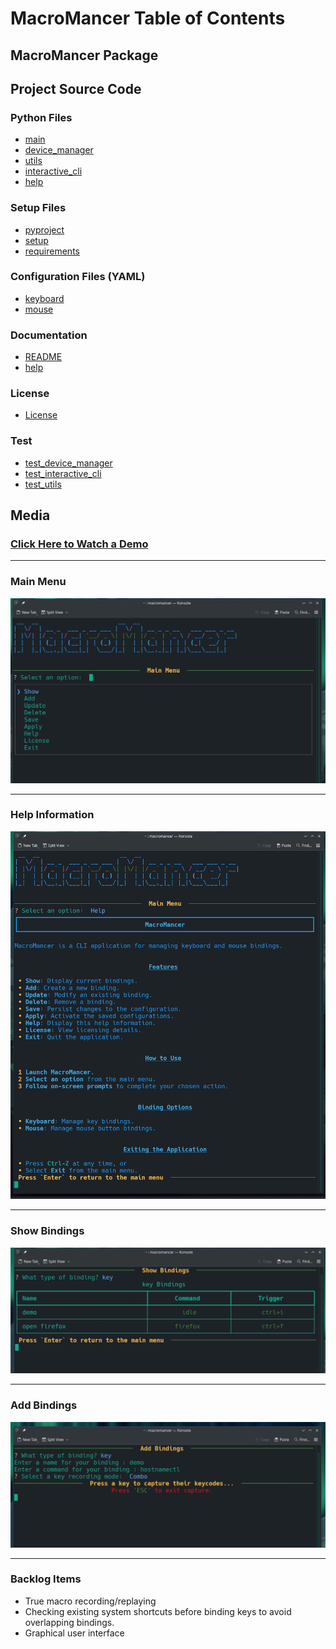 # MacroMancer Table of Contents

## MacroMancer Package

## Project Source Code

### Python Files

- [main](macromancer/main.py)
- [device_manager](macromancer/device_manager.py)
- [utils](macromancer/utils.py)
- [interactive_cli](macromancer/interactive_cli.py)
- [help](macromancer/help.py)

### Setup Files

- [pyproject](pyproject.toml)
- [setup](setup.py)
- [requirements](requirements.txt)

### Configuration Files (YAML)

- [keyboard](macromancer/config/keyboard.yaml)
- [mouse](macromancer/config/keyboard.yaml)

### Documentation

- [README](README.md)
- [help](macromancer/docs/help.md)

### License

- [License](LICENSE)

### Test

- [test_device_manager](tests/test_device_manager.py)
- [test_interactive_cli](test_interactive_cli.py)
- [test_utils](test_utils.py)

## Media

### [Click Here to Watch a Demo](assets/videos/recording_macromancer.mp4)

---

### Main Menu

![Main Menu](assets/images/main_menu.png)

---

### Help Information

![Help](assets/images/help.png)

---

### Show Bindings

![Show Bindings](assets/images/show_bindings.png)

---

### Add Bindings

![Add Bindings](assets/images/add_binding.png)

---

### Backlog Items

- True macro recording/replaying
- Checking existing system shortcuts before binding keys to avoid overlapping bindings.
- Graphical user interface
